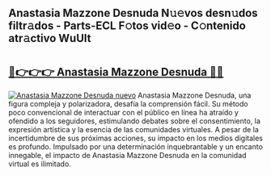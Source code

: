 ## Anastasia Mazzone Desnuda N𝚞𝚎vos desn𝚞dos filtr𝚊dos - Parts-ECL F𝚘tos vid𝚎o - C𝚘ntenido atr𝚊ctivo WuUIt

# <h2><a href="http://mb4s2x.tromn.icu/?c=Anastasia+Mazzone+Desnuda">🔗👉👉👉 Anastasia Mazzone Desnuda 🔗🔗</a></h2>

[![Anastasia Mazzone Desnuda nuevo](https://i.imgur.com/pEAQMta.gif)](http://mb4s2x.tromn.icu/?c=Anastasia+Mazzone+Desnuda)
Anastasia Mazzone Desnuda, una figura compleja y polarizadora, desafía la comprensión fácil. Su método poco convencional de interactuar con el público en línea ha atraído y ofendido a los seguidores, estimulando debates sobre el consentimiento, la expresión artística y la esencia de las comunidades virtuales. A pesar de la incertidumbre de sus próximas acciones, su impacto en los medios digitales es profundo. Impulsado por una determinación inquebrantable y un encanto innegable, el impacto de Anastasia Mazzone Desnuda en la comunidad virtual es ilimitado.
